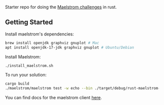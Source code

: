 
Starter repo for doing the [Maelstrom challenges]([text](https://fly.io/dist-sys/1/)) in rust.

## Getting Started

Install maelstrom's dependencies:
```bash
brew install openjdk graphviz gnuplot # Mac
apt install openjdk-17-jdk graphviz gnuplot # Ubuntu/Debian
```

Install Maelstrom:
```bash
./install_maelstrom.sh
```

To run your solution:
```bash
cargo build
./maelstrom/maelstrom test -w echo --bin ./target/debug/rust-maelstrom-boilerplate --node-count 1 --time-limit 10 --log-stderr
```

You can find docs for the maelstrom client [here](https://github.com/jepsen-io/maelstrom/blob/master/doc/client-usage.md).
